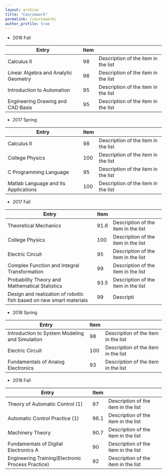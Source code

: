 ```yaml
---
layout: archive
title: "Coursework"
permalink: /coursework/
author_profile: true
---
```

* 2016 Fall

| Entry                                        | Item  |                                                              |
| --------                                     | ------| ------------------------------------------------------------ |
| Calculus II                             |  98   | Description of the item in the list                          |
| Linear Algebra and Analytic Geometry   |  98   | Description of the item in the list                          |
| Introduction to Automation     | 95   | Description of the item in the list                          |
| Engineering Drawing and CAD Basis     | 95   | Description of the item in the list                          |

* 2017 Spring

| Entry                                        | Item  |                                                              |
| --------                                     | ------| ------------------------------------------------------------ |
| Calculus II                             |  98   | Description of the item in the list                          |
| College Physics   |  100   | Description of the item in the list                          |
| C Programming Language     | 95   | Description of the item in the list                          |
| Matlab Language and Its Applications     | 100   | Description of the item in the list                          |

* 2017 Fall

| Entry                                        | Item  |                                                              |
| --------                                     | ------| ------------------------------------------------------------ |
| Theoretical Mechanics                       |  91.6   | Description of the item in the list                          |
| College Physics   |  100   | Description of the item in the list                          |
| Electric Circuit   | 95   | Description of the item in the list                          |
| Complex Function and Integral Transformation  | 99 | Description of the item in the list                          |
| Probability Theory and Mathematical Statistics| 93.5 | Description of the item in the list                          |
| Design and realization of robotic fish based on new smart materials| 99 | Descripti             |

* 2018 Spring

| Entry                                        | Item  |                                                              |
| --------                                     | ------| ------------------------------------------------------------ |
| Introduction to System Modeling and Simulation   |  98   | Description of the item in the list                     |
| Electric Circuit   |  100   | Description of the item in the list                          |
| Fundamentals of Analog Electronics   | 93   | Description of the item in the list                        |

* 2018 Fall

| Entry                                        | Item  |                                                              |
| --------                                     | ------| ------------------------------------------------------------ |
| Theory of Automatic Control (1)           |  97   | Description of the item in the list                          |
| Automatic Control Practice (1)   |  96.1   | Description of the item in the list                          |
| Machinery Theory   | 90.7   | Description of the item in the list                          |
| Fundamentals of Digital Electronics A  | 90 | Description of the item in the list                          |
| Engineering Training(Electronic Process Practice)| 92 | Description of the item in the list                         |
